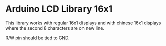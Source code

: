 # Arduino LCD Library 16x1
This library works with regular 16x1 displays and with chinese 16x1 displays where the second 8 characters are on new line.

R/W pin should be tied to GND.
